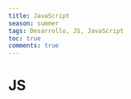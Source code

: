 ```yaml
---
title: JavaScript
season: summer
tags: Desarrollo, JS, JavaScript
toc: true
comments: true
---
```

# JS
